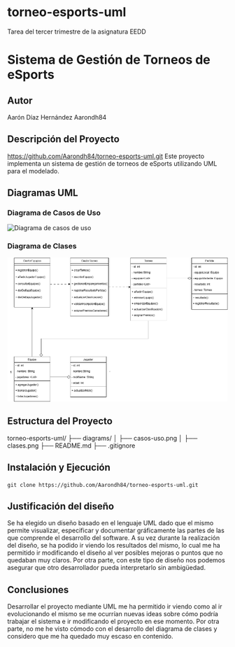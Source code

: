 # torneo-esports-uml
Tarea del tercer trimestre de la asignatura EEDD
# Sistema de Gestión de Torneos de eSports 
## Autor 
Aarón Díaz Hernández
Aarondh84

## Descripción del Proyecto 
https://github.com/Aarondh84/torneo-esports-uml.git
Este proyecto implementa un sistema de gestión de torneos de eSports utilizando UML para el modelado. 
## Diagramas UML 
### Diagrama de Casos de Uso 
![Diagrama de casos de uso](diagrams/casos-uso.png) 
### Diagrama de Clases 
![Diagrama de clases](diagrams/clases.png)
## Estructura del Proyecto 
torneo-esports-uml/
├── diagrams/ 
│ ├── casos-uso.png 
│ ├── clases.png 
├── README.md 
├── .gitignore 

## Instalación y Ejecución 
`git clone https://github.com/Aarondh84/torneo-esports-uml.git` 

## Justificación del diseño 
Se ha elegido un diseño basado en el lenguaje UML dado que el mismo permite visualizar, especificar y documentar gráficamente las partes de las que comprende el desarrollo del software.
A su vez durante la realización del diseño, se ha podido ir viendo los resultados del mismo, lo cual me ha permitido ir modificando el diseño al ver posibles mejoras o puntos que no quedaban muy claros.
Por otra parte, con este tipo de diseño nos podemos asegurar que otro desarrollador pueda interpretarlo sin ambigüedad.

## Conclusiones 
Desarrollar el proyecto mediante UML me ha permitido ir viendo como al ir evolucionando el mismo se me ocurrían nuevas ideas sobre cómo podría trabajar el sistema e ir modificando el proyecto en ese momento.
Por otra parte, no me he visto cómodo con el desarrollo del diagrama de clases y considero que me ha quedado muy escaso en contenido.
